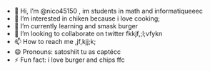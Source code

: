 - 👋 Hi, I’m @nico45150 , im students in math and informatiqueeec
- 👀 I’m interested in chiken because i love cooking;
- 🌱 I’m currently learning and smask burger
- 💞️ I’m looking to collaborate on twitter fkkjf,;l;vfykn
- 📫 How to reach me ,jf,kjj;k;
- 😄 Pronouns: satoshiit tu as captécc
- ⚡ Fun fact: i love burger and chips
ffc
<!---
nico45150/nico45150 is a ✨ special ✨ repository because its `README.md` (this file) appears on your GitHub profile.
You can click the Preview link to take a look at your changes.
--->
